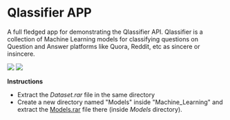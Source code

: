 # Qlassifier APP
A full fledged app for demonstrating the Qlassifier API. Qlassifier is a collection of Machine Learning models for classifying questions on Question and Answer platforms like Quora, Reddit, etc as sincere or insincere. 


[![](https://img.shields.io/badge/Made_with-Django-red?style=for-the-badge&logo=Django)](https://www.djangoproject.com/ "Django")
[![](https://img.shields.io/badge/Made_with-Python-red?style=for-the-badge&logo=Python)](https://www.python.org/ "Python")

**Instructions**
* Extract the *Dataset.rar* file in the same directory
* Create a new directory named "Models" inside "Machine_Learning" and extract the [Models.rar](https://drive.google.com/file/d/1N8Qih3iNBqdHivldLRgJ00ZYG2lrckql/view?usp=sharing) file there (inside *Models* directory).
